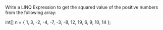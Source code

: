 ﻿Write a LINQ Expression to get the squared value of the positive numbers from the following array:

int[] n = { 1, 3, -2, -4, -7, -3, -8, 12, 19, 6, 9, 10, 14 }; 